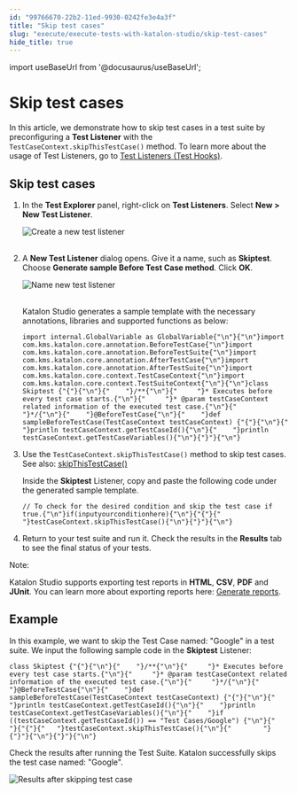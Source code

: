 ```yaml
---
id: "99766670-22b2-11ed-9930-0242fe3e4a3f"
title: "Skip test cases"
slug: "execute/execute-tests-with-katalon-studio/skip-test-cases"
hide_title: true
---
```

import useBaseUrl from '@docusaurus/useBaseUrl';


# <a id="id" class="anchor_top_offset"/><a id="ariaid-title1" class="anchor_top_offset"/>Skip test cases

<p xmlns="http://www.w3.org/1999/xhtml" className="p">In this article, we demonstrate how to skip test cases in a test   suite by preconfiguring a <strong className="ph b">Test Listener</strong> with the   <code className="ph codeph">TestCaseContext.skipThisTestCase()</code> method. To learn   more about the usage of Test Listeners, go to <a className="xref" href="/docs/author/create-test-cases/test-fixtures-and-test-listeners-test-hooks-in-katalon-studio#concept-7786">Test     Listeners (Test Hooks)</a>.</p> 

## <a id="id_1" class="anchor_top_offset"/>Skip test cases

<ol xmlns="http://www.w3.org/1999/xhtml" className="ol"><li className="li">In the <strong className="ph b">Test Explorer</strong> panel, right-click on     <strong className="ph b">Test Listeners</strong>. Select <strong className="ph b">New &gt; New Test       Listener</strong>.<p className="p">       <img className="image" src={useBaseUrl("https://github.com/katalon-studio/docs-images/raw/4edfbc46044bc17f1d039c925c34230ed76357e1/katalon-studio/docs/test-listeners-test-hooks/image2017-12-5-103A353A3.png")} alt="Create a new test listener" /><br /><br />     </p></li><li className="li"><p className="p">A  <strong className="ph b">New Test Listener</strong> dialog opens. Give it a name, such as <strong className="ph b">Skiptest</strong>. Choose <strong className="ph b">Generate sample Before Test Case method</strong>. Click <strong className="ph b">OK</strong>.</p><p className="p">       <img className="image" src={useBaseUrl("https://github.com/katalon-studio/docs-images/raw/master/katalon-studio/docs/skip-test-cases/KS-SKIP-Create-Skiptest-Listener.png")} alt="Name new test listener" /><br /><br />     </p><p className="p">Katalon Studio generates a sample template with the necessary       annotations, libraries and supported functions as below:</p><pre className="pre codeblock"><code>import internal.GlobalVariable as GlobalVariable{"\n"}{"\n"}import com.kms.katalon.core.annotation.BeforeTestCase{"\n"}import com.kms.katalon.core.annotation.BeforeTestSuite{"\n"}import com.kms.katalon.core.annotation.AfterTestCase{"\n"}import com.kms.katalon.core.annotation.AfterTestSuite{"\n"}import com.kms.katalon.core.context.TestCaseContext{"\n"}import com.kms.katalon.core.context.TestSuiteContext{"\n"}{"\n"}class Skiptest {"{"}{"\n"}{"    "}/**{"\n"}{"     "}* Executes before every test case starts.{"\n"}{"     "}* @param testCaseContext related information of the executed test case.{"\n"}{"     "}*/{"\n"}{"    "}@BeforeTestCase{"\n"}{"    "}def sampleBeforeTestCase(TestCaseContext testCaseContext) {"{"}{"\n"}{"    "}println testCaseContext.getTestCaseId(){"\n"}{"    "}println testCaseContext.getTestCaseVariables(){"\n"}{"}"}{"\n"}</code></pre></li><li className="li"><p className="p">Use the <code className="ph codeph">TestCaseContext.skipThisTestCase()</code> method to skip test cases. See also: <a className="xref j-external-link" href="https://api-docs.katalon.com/com/kms/katalon/core/context/TestCaseContext.html#skipThisTestCase()" target="_blank">skipThisTestCase()</a></p><p className="p">Inside the <strong className="ph b">Skiptest</strong> Listener, copy and paste       the following code under the generated sample template.</p><pre className="pre codeblock"><code>// To check for the desired condition and skip the test case if true.{"\n"}if(inputyourconditionhere){"\n"}{"{"}{"   "}testCaseContext.skipThisTestCase(){"\n"}{"}"}{"\n"}</code></pre></li><li className="li">Return to your test suite and run it. Check the results in the     <strong className="ph b">Results</strong> tab to see the final status of your     tests.</li></ol> 
<div xmlns="http://www.w3.org/1999/xhtml" className="note note note_note"><span className="note__title">Note:</span> 
  <p className="p">Katalon Studio supports exporting test reports in 
    <strong className="ph b">HTML</strong>, <strong className="ph b">CSV</strong>, <strong className="ph b">PDF</strong>
    and <strong className="ph b">JUnit</strong>. You can learn more about exporting
    reports here: <a className="xref" href="/docs/analyze/reports/view-test-reports/view-test-reports-in-katalon-studio/view-test-suite-and-test-suite-collection-reports-in-katalon-studio#id_8">Generate
      reports</a>.</p>
</div>

## <a id="id_2" class="anchor_top_offset"/>Example

<p xmlns="http://www.w3.org/1999/xhtml" className="p">In this example, we want to skip the Test Case named: "Google"   in a test suite. We input the following sample code in the   <strong className="ph b">Skiptest</strong> Listener:</p> 
<pre xmlns="http://www.w3.org/1999/xhtml" className="pre codeblock"><code>class Skiptest {"{"}{"\n"}{"    "}/**{"\n"}{"     "}* Executes before every test case starts.{"\n"}{"     "}* @param testCaseContext related information of the executed test case.{"\n"}{"     "}*/{"\n"}{"    "}@BeforeTestCase{"\n"}{"    "}def sampleBeforeTestCase(TestCaseContext testCaseContext) {"{"}{"\n"}{"    "}println testCaseContext.getTestCaseId(){"\n"}{"    "}println testCaseContext.getTestCaseVariables(){"\n"}{"    "}if ((testCaseContext.getTestCaseId()) == "Test Cases/Google") {"\n"}{"        "}{"{"}{"   "}testCaseContext.skipThisTestCase(){"\n"}{"        "}{"}"}{"\n"}{"}"}{"\n"}</code></pre> 
<p xmlns="http://www.w3.org/1999/xhtml" className="p">Check the results after running the Test Suite. Katalon   successfully skips the test case named: "Google".</p> 
<p xmlns="http://www.w3.org/1999/xhtml" className="p">   <img className="image" src={useBaseUrl("https://github.com/katalon-studio/docs-images/raw/8dc7e1d66cd0fe2719aaeabc91d5040ede4bb2aa/katalon-studio/docs/skip-test-cases/KS-SKIP-Results-after-skipping-test-cases.png")} alt="Results after skipping test case" /><br /><br /> </p> 
